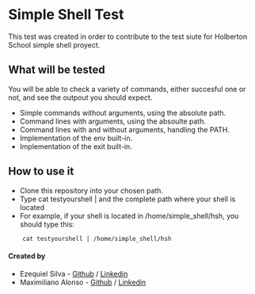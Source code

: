# Simple Shell Test 

This test was created in order to contribute to the test siute for Holberton School simple shell proyect.

## What will be tested

You will be able to check a variety of commands, either succesful one or not, and see the outpout you should expect.

* Simple commands without arguments, using the absolute path.
* Command lines with arguments, using the absoulte path.
* Command lines with and without arguments, handling the PATH.
* Implementation of the env built-in.
* Implementation of the exit built-in.

## How to use it

* Clone this repository into your chosen path.
* Type cat testyourshell | and the complete path where your shell is located
* For example, if your shell is located in /home/simple_shell/hsh, you should type this: 
```
    cat testyourshell | /home/simple_shell/hsh
```
#### Created by

- Ezequiel Silva - [Github](https://github.com/ezesilva95) / [Linkedin](https://www.linkedin.com/in/ezequiel-silva-perez-1262b115b/)
- Maximiliano Alonso - [Github](https://github.com/MaxiHBTN) / [Linkedin](https://www.linkedin.com/in/maximiliano-alonso-262b05123/)
